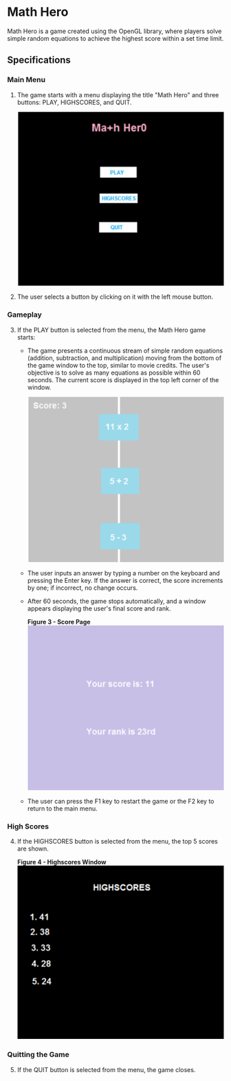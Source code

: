 # Math Hero

Math Hero is a game created using the OpenGL library, where players solve simple random equations to achieve the highest score within a set time limit.

## Specifications

### Main Menu

1. The game starts with a menu displaying the title "Math Hero" and three buttons: PLAY, HIGHSCORES, and QUIT.
   
   <img src="1.png" alt="Menu" width="500px">
   

2. The user selects a button by clicking on it with the left mouse button.

### Gameplay

3. If the PLAY button is selected from the menu, the Math Hero game starts:
   - The game presents a continuous stream of simple random equations (addition, subtraction, and multiplication) moving from the bottom of the game window to the top, similar to movie credits. The user's objective is to solve as many equations as possible within 60 seconds. The current score is displayed in the top left corner of the window.

      <img src="2.png" alt="Menu" width="500px">

   - The user inputs an answer by typing a number on the keyboard and pressing the Enter key. If the answer is correct, the score increments by one; if incorrect, no change occurs.
   - After 60 seconds, the game stops automatically, and a window appears displaying the user's final score and rank.

      **Figure 3 - Score Page**
      <img src="3.png" alt="Menu" width="500px">

   - The user can press the F1 key to restart the game or the F2 key to return to the main menu.

### High Scores

4. If the HIGHSCORES button is selected from the menu, the top 5 scores are shown.

   **Figure 4 - Highscores Window**
   <img src="4.png" alt="Menu" width="500px">

### Quitting the Game

5. If the QUIT button is selected from the menu, the game closes.

